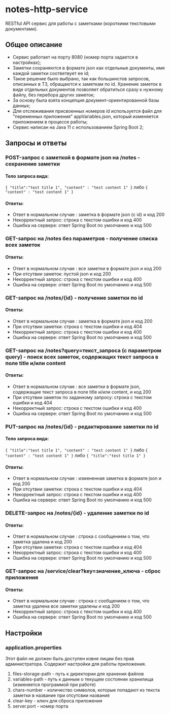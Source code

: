 # notes-http-service
RESTful API сервис для работы с заметками (короткими текстовыми документами).

## Общее описание
* Сервис работает на порту 8080 (номер порта задается в настройках);
* Заметки сохраняются в формате json как отдельные документы, имя каждой заметки соответвует ее id; 
* Такое решение было выбрано, так как большинстов запросов, описанных в ТЗ, обращаются к заметкам по id. 
  Хранение заметок в виде отдельных документов позволяет обратиться сразу к нужному файлу, без перебора других заметок;
* За основу была взята концепция документ-ориентированной базы данных;
* Для отслеживания присвоенных номеров id используется файл для "переменных приложения" appVariables.json, который изменяется приложением в процессе работы;
* Сервис написан на Java 11 с использованием Spring Boot 2;

## Запросы и ответы
### POST-запрос c заметкой в формате json на /notes - сохранение заметки
#### Тело запроса вида:
`{
   "title":"test title 1",
   "content" : "test content 1"
     }`
   либо
`{
   "content" : "test content 1"
   }`
#### Ответы:
* Ответ в нормальном случае : заметка в формате json (с id) и код 200
* Некорректный запрос: строка с текстом ошибки и код 400
* Ошибка на сервере: ответ Spring Boot по умолчанию и код 500

### GET-запрос на /notes без параметров - получение списка всех заметок
#### Ответы:
* Ответ в нормальном случае : все заметки в формате json и код 200
* При отсутвии заметок: пустой json и код 200 
* Некорректный запрос: строка с текстом ошибки и код 400
* Ошибка на сервере: ответ Spring Boot по умолчанию и код 500

### GET-запрос на /notes/{id} - получение заметки по id
#### Ответы:
* Ответ в нормальном случае : заметка в формате json и код 200
* При отсутвии заметки: строка с текстом ошибки и код 404
* Некорректный запрос: строка с текстом ошибки и код 400
* Ошибка на сервере: ответ Spring Boot по умолчанию и код 500

### GET-запрос на /notes?query=текст_запроса (с параметром query) - поиск всех заметок, содержащих текст запроса в поле title и/или content
#### Ответы:
* Ответ в нормальном случае : все заметки в формате json, содержащие текст запроса в поле title и/или content, и код 200
* При отсутвии заметок по заданному запросу: строка с текстом ошибки и код 404
* Некорректный запрос: строка с текстом ошибки и код 400
* Ошибка на сервере: ответ Spring Boot по умолчанию и код 500

### PUT-запрос на /notes/{id} - редактирование заметки по id
#### Тело запроса вида:
`{
"title":"test title 1",
"content" : "test content 1"
}`
либо
`{
"content" : "test content 1"
}`
либо
`{
"title":"test title 1"
}`

#### Ответы:
* Ответ в нормальном случае : измененная заметка в формате json и код 200
* При отсутвии заметки: строка с текстом ошибки и код 404
* Некорректный запрос: строка с текстом ошибки и код 400
* Ошибка на сервере: ответ Spring Boot по умолчанию и код 500

### DELETE-запрос на /notes/{id} - удаление заметки по id
#### Ответы:
* Ответ в нормальном случае : строка с сообщением о том, что заметка удалена и код 200
* При отсутвии заметки: строка с текстом ошибки и код 404
* Некорректный запрос: строка с текстом ошибки и код 400
* Ошибка на сервере: ответ Spring Boot по умолчанию и код 500

### GET-запрос на /service/clear?key=значение_ключа - сброс приложения
#### Ответы:
* Ответ в нормальном случае : строка с сообщением о том, что заметка удалена все заметки удалены и код 200
* Некорректный запрос: строка с текстом ошибки и код 400
* Ошибка на сервере: ответ Spring Boot по умолчанию и код 500


## Настройки
### application.properties
Этот файл не должен быть доступен извне лицам без прав администратора.
Содержит настройки для работы приложения.

1. files-storage-path - путь к директории для хранения файлов 
2. variables-path - путь к данным о текущем состоянии хранилища (изменяется программой при работе) 
3. chars-number - количество символов, которые попадают из текста заметки в название при отсутсвии названия
4. clear-key - ключ для сброса приложения
5. server.port - номер порта